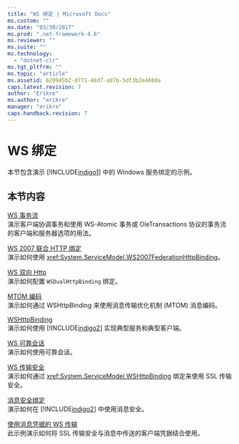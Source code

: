 ```yaml
---
title: "WS 绑定 | Microsoft Docs"
ms.custom: ""
ms.date: "03/30/2017"
ms.prod: ".net-framework-4.6"
ms.reviewer: ""
ms.suite: ""
ms.technology: 
  - "dotnet-clr"
ms.tgt_pltfrm: ""
ms.topic: "article"
ms.assetid: 629945b2-d771-46d7-a87b-5df3b2e460da
caps.latest.revision: 7
author: "Erikre"
ms.author: "erikre"
manager: "erikre"
caps.handback.revision: 7
---
```

# WS 绑定
本节包含演示 [!INCLUDE[indigo1](../../../../includes/indigo1-md.md)] 中的 Windows 服务绑定的示例。  
  
## 本节内容  
 [WS 事务流](../../../../docs/framework/wcf/samples/ws-transaction-flow.md)  
 演示客户端协调事务和使用 WS\-Atomic 事务或 OleTransactions 协议的事务流的客户端和服务器选项的用法。  
  
 [WS 2007 联合 HTTP 绑定](../../../../docs/framework/wcf/samples/ws-2007-federation-http-binding.md)  
 演示如何使用 <xref:System.ServiceModel.WS2007FederationHttpBinding>。  
  
 [WS 双向 Http](../../../../docs/framework/wcf/samples/ws-dual-http.md)  
 演示如何配置 `WSDualHttpBinding` 绑定。  
  
 [MTOM 编码](../../../../docs/framework/wcf/samples/mtom-encoding.md)  
 演示如何通过 WSHttpBinding 来使用消息传输优化机制 \(MTOM\) 消息编码。  
  
 [WSHttpBinding](../../../../docs/framework/wcf/samples/wshttpbinding.md)  
 演示如何使用 [!INCLUDE[indigo2](../../../../includes/indigo2-md.md)] 实现典型服务和典型客户端。  
  
 [WS 可靠会话](../../../../docs/framework/wcf/samples/ws-reliable-session.md)  
 演示如何使用可靠会话。  
  
 [WS 传输安全](../../../../docs/framework/wcf/samples/ws-transport-security.md)  
 演示如何通过 <xref:System.ServiceModel.WSHttpBinding> 绑定来使用 SSL 传输安全。  
  
 [消息安全绑定](../../../../docs/framework/wcf/samples/message-security-binding.md)  
 演示如何在 [!INCLUDE[indigo2](../../../../includes/indigo2-md.md)] 中使用消息安全。  
  
 [使用消息凭据的 WS 传输](../../../../docs/framework/wcf/samples/ws-transport-with-message-credential.md)  
 此示例演示如何将 SSL 传输安全与消息中传送的客户端凭据结合使用。